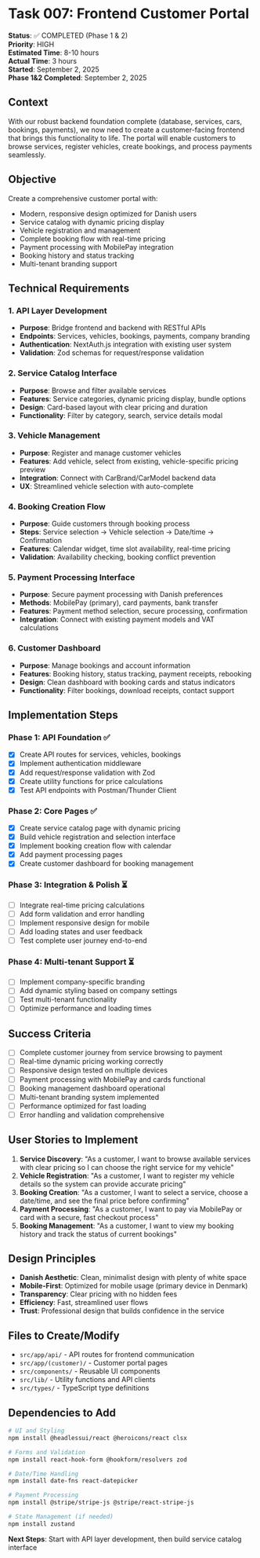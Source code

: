 # Task 007: Frontend Customer Portal

**Status**: ✅ COMPLETED (Phase 1 & 2)  
**Priority**: HIGH  
**Estimated Time**: 8-10 hours  
**Actual Time**: 3 hours  
**Started**: September 2, 2025  
**Phase 1&2 Completed**: September 2, 2025  

## Context
With our robust backend foundation complete (database, services, cars, bookings, payments), we now need to create a customer-facing frontend that brings this functionality to life. The portal will enable customers to browse services, register vehicles, create bookings, and process payments seamlessly.

## Objective
Create a comprehensive customer portal with:
- Modern, responsive design optimized for Danish users
- Service catalog with dynamic pricing display
- Vehicle registration and management
- Complete booking flow with real-time pricing
- Payment processing with MobilePay integration
- Booking history and status tracking
- Multi-tenant branding support

## Technical Requirements

### 1. API Layer Development
- **Purpose**: Bridge frontend and backend with RESTful APIs
- **Endpoints**: Services, vehicles, bookings, payments, company branding
- **Authentication**: NextAuth.js integration with existing user system
- **Validation**: Zod schemas for request/response validation

### 2. Service Catalog Interface
- **Purpose**: Browse and filter available services
- **Features**: Service categories, dynamic pricing display, bundle options
- **Design**: Card-based layout with clear pricing and duration
- **Functionality**: Filter by category, search, service details modal

### 3. Vehicle Management
- **Purpose**: Register and manage customer vehicles
- **Features**: Add vehicle, select from existing, vehicle-specific pricing preview
- **Integration**: Connect with CarBrand/CarModel backend data
- **UX**: Streamlined vehicle selection with auto-complete

### 4. Booking Creation Flow
- **Purpose**: Guide customers through booking process
- **Steps**: Service selection → Vehicle selection → Date/time → Confirmation
- **Features**: Calendar widget, time slot availability, real-time pricing
- **Validation**: Availability checking, booking conflict prevention

### 5. Payment Processing Interface
- **Purpose**: Secure payment processing with Danish preferences
- **Methods**: MobilePay (primary), card payments, bank transfer
- **Features**: Payment method selection, secure processing, confirmation
- **Integration**: Connect with existing payment models and VAT calculations

### 6. Customer Dashboard
- **Purpose**: Manage bookings and account information
- **Features**: Booking history, status tracking, payment receipts, rebooking
- **Design**: Clean dashboard with booking cards and status indicators
- **Functionality**: Filter bookings, download receipts, contact support

## Implementation Steps

### Phase 1: API Foundation ✅
- [x] Create API routes for services, vehicles, bookings
- [x] Implement authentication middleware
- [x] Add request/response validation with Zod
- [x] Create utility functions for price calculations
- [x] Test API endpoints with Postman/Thunder Client

### Phase 2: Core Pages ✅
- [x] Create service catalog page with dynamic pricing
- [x] Build vehicle registration and selection interface
- [x] Implement booking creation flow with calendar
- [x] Add payment processing pages
- [x] Create customer dashboard for booking management

### Phase 3: Integration & Polish ⏳
- [ ] Integrate real-time pricing calculations
- [ ] Add form validation and error handling
- [ ] Implement responsive design for mobile
- [ ] Add loading states and user feedback
- [ ] Test complete user journey end-to-end

### Phase 4: Multi-tenant Support ⏳
- [ ] Implement company-specific branding
- [ ] Add dynamic styling based on company settings
- [ ] Test multi-tenant functionality
- [ ] Optimize performance and loading times

## Success Criteria
- [ ] Complete customer journey from service browsing to payment
- [ ] Real-time dynamic pricing working correctly
- [ ] Responsive design tested on multiple devices
- [ ] Payment processing with MobilePay and cards functional
- [ ] Booking management dashboard operational
- [ ] Multi-tenant branding system implemented
- [ ] Performance optimized for fast loading
- [ ] Error handling and validation comprehensive

## User Stories to Implement
1. **Service Discovery**: "As a customer, I want to browse available services with clear pricing so I can choose the right service for my vehicle"
2. **Vehicle Registration**: "As a customer, I want to register my vehicle details so the system can provide accurate pricing"
3. **Booking Creation**: "As a customer, I want to select a service, choose a date/time, and see the final price before confirming"
4. **Payment Processing**: "As a customer, I want to pay via MobilePay or card with a secure, fast checkout process"
5. **Booking Management**: "As a customer, I want to view my booking history and track the status of current bookings"

## Design Principles
- **Danish Aesthetic**: Clean, minimalist design with plenty of white space
- **Mobile-First**: Optimized for mobile usage (primary device in Denmark)
- **Transparency**: Clear pricing with no hidden fees
- **Efficiency**: Fast, streamlined user flows
- **Trust**: Professional design that builds confidence in the service

## Files to Create/Modify
- `src/app/api/` - API routes for frontend communication
- `src/app/(customer)/` - Customer portal pages
- `src/components/` - Reusable UI components
- `src/lib/` - Utility functions and API clients
- `src/types/` - TypeScript type definitions

## Dependencies to Add
```bash
# UI and Styling
npm install @headlessui/react @heroicons/react clsx

# Forms and Validation
npm install react-hook-form @hookform/resolvers zod

# Date/Time Handling
npm install date-fns react-datepicker

# Payment Processing
npm install @stripe/stripe-js @stripe/react-stripe-js

# State Management (if needed)
npm install zustand
```

**Next Steps**: Start with API layer development, then build service catalog interface
